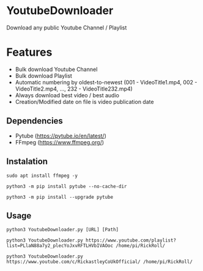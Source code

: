 # YoutubeDownloader
 Download any public Youtube Channel / Playlist</br>
 
# Features
 * Bulk download Youtube Channel
 * Bulk download Playlist
 * Automatic numbering by oldest-to-newest (001 - VideoTitle1.mp4, 002 - VideoTitle2.mp4, ..., 232 - VideoTitle232.mp4)
 * Always download best video / best audio
 * Creation/Modified date on file is video publication date
 
## Dependencies
  * Pytube (https://pytube.io/en/latest/)
  * FFmpeg (https://www.ffmpeg.org/)

## Instalation
```
sudo apt install ffmpeg -y
```
```
python3 -m pip install pytube --no-cache-dir
```
```
python3 -m pip install --upgrade pytube
```

## Usage
```
python3 YoutubeDownloader.py [URL] [Path]
```
```
python3 YoutubeDownloader.py https://www.youtube.com/playlist?list=PLlaN88a7y2_plecYoJxvRFTLHVbIVAOoc /home/pi/RickRoll/
```
```
python3 YoutubeDownloader.py https://www.youtube.com/c/RickastleyCoUkOfficial/ /home/pi/RickRoll/
```
